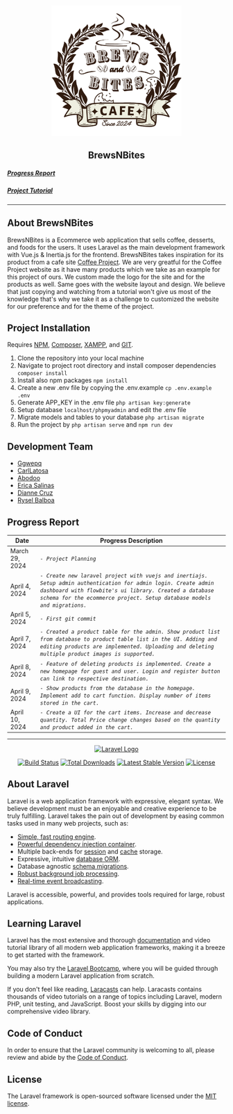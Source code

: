 <p align="center"><a href="https://github.com/Ggwepq/BrewsNBites"><img src="https://github.com/Ggwepq/BrewsNBites/blob/master/public/logo/logo.png" width="300" alt="BrewsNBites Logo"></a></p>
<h2 align="center">BrewsNBites
    <h5><a href="https://drive.google.com/drive/folders/17vUbd_6jOOV59mbV9A3v0VVJblqdjN59">Progress Report</a></h5>
    <h5><a href="https://www.youtube.com/playlist?list=PLRQ1njZomKvE4XJQjdrYuyKMw6-0-6e6x">Project Tutorial</a></h5></h2>

***

## About BrewsNBites

BrewsNBites is a Ecommerce web application that sells coffee, desserts, and foods for the users. It uses Laravel as the main development framework with Vue.js & Inertia.js for the frontend. BrewsNBites takes inspiration for its product from a cafe site [Coffee Project](https://coffeeproject.com.ph/). We are very greatful for the Coffee Project website as it have many products which we take as an example for this project of ours. We custom made the logo for the site and for the products as well. Same goes with the website layout and design. We believe that just copying and watching from a tutorial won't give us most of the knowledge that's why we take it as a challenge to customized the website for our preference and for the theme of the project.

## Project Installation

Requires [NPM](https://nodejs.org/en), [Composer](https://getcomposer.org/download/), [XAMPP](https://www.apachefriends.org/download.html), and [GIT](https://git-scm.com/downloads).

1. Clone the repository into your local machine
2. Navigate to project root directory and install composer dependencies ```composer install```
3. Install also npm packages ```npm install```
4. Create a new .env file by copying the .env.example ```cp .env.example .env```
5. Generate APP_KEY in the .env file ```php artisan key:generate```
6. Setup database ```localhost/phpmyadmin``` and edit the .env file
7. Migrate models and tables to your database ```php artisan migrate```
8. Run the project by ```php artisan serve``` and ```npm run dev```

## Development Team
- [Ggwepq](https://github.com/Ggwepq)
- [CarlLatosa](https://github.com/Carllatosa)
- [Abodoo](https://www.facebook.com/jay.cabotaje.7)
- [Erica Salinas](https://www.facebook.com/ericasalinas912)
- [Dianne Cruz](https://www.facebook.com/Crzdeyyy)
- [Rysel Balboa](https://www.facebook.com/m28a1barrethttps://github.com/Carllatosa)

## Progress Report

| Date	|	Progress Description	|
|----------------|-------------------------------|
| March 29, 2024 | *``- Project Planning 	``*		 |
| April 4, 2024  | *``- Create new laravel project with vuejs and inertiajs. Setup admin authentication for admin login. Create admin dashboard with flowbite's ui library. Created a database schema for the ecommerce project. Setup database models and migrations. ``*
| April 5, 2024 | *``- First git commit``* |
| April 7, 2024 | *``- Created a product table for the admin. Show product list from database to product table list in the UI. Adding and editing products are implemented. Uploading and deleting multiple product images is supported.``*
| April 8, 2024 | *``- Feature of deleting products is implemented. Create a new homepage for guest and user. Login and register button can link to respective destination.``*
| April 9, 2024 | *``- Show products from the database in the homepage. Implement add to cart function. Display number of items stored in the cart.``*
| April 10, 2024 | *``- Create a UI for the cart items. Increase and decrease quantity. Total Price change changes based on the quantity and product added in the cart.``*

***

<p align="center"><a href="https://laravel.com" target="_blank"><img src="https://raw.githubusercontent.com/laravel/art/master/logo-lockup/5%20SVG/2%20CMYK/1%20Full%20Color/laravel-logolockup-cmyk-red.svg" width="400" alt="Laravel Logo"></a></p>

<p align="center">
<a href="https://github.com/laravel/framework/actions"><img src="https://github.com/laravel/framework/workflows/tests/badge.svg" alt="Build Status"></a>
<a href="https://packagist.org/packages/laravel/framework"><img src="https://img.shields.io/packagist/dt/laravel/framework" alt="Total Downloads"></a>
<a href="https://packagist.org/packages/laravel/framework"><img src="https://img.shields.io/packagist/v/laravel/framework" alt="Latest Stable Version"></a>
<a href="https://packagist.org/packages/laravel/framework"><img src="https://img.shields.io/packagist/l/laravel/framework" alt="License"></a>
</p>

## About Laravel

Laravel is a web application framework with expressive, elegant syntax. We believe development must be an enjoyable and creative experience to be truly fulfilling. Laravel takes the pain out of development by easing common tasks used in many web projects, such as:

- [Simple, fast routing engine](https://laravel.com/docs/routing).
- [Powerful dependency injection container](https://laravel.com/docs/container).
- Multiple back-ends for [session](https://laravel.com/docs/session) and [cache](https://laravel.com/docs/cache) storage.
- Expressive, intuitive [database ORM](https://laravel.com/docs/eloquent).
- Database agnostic [schema migrations](https://laravel.com/docs/migrations).
- [Robust background job processing](https://laravel.com/docs/queues).
- [Real-time event broadcasting](https://laravel.com/docs/broadcasting).

Laravel is accessible, powerful, and provides tools required for large, robust applications.

## Learning Laravel

Laravel has the most extensive and thorough [documentation](https://laravel.com/docs) and video tutorial library of all modern web application frameworks, making it a breeze to get started with the framework.

You may also try the [Laravel Bootcamp](https://bootcamp.laravel.com), where you will be guided through building a modern Laravel application from scratch.

If you don't feel like reading, [Laracasts](https://laracasts.com) can help. Laracasts contains thousands of video tutorials on a range of topics including Laravel, modern PHP, unit testing, and JavaScript. Boost your skills by digging into our comprehensive video library.


## Code of Conduct

In order to ensure that the Laravel community is welcoming to all, please review and abide by the [Code of Conduct](https://laravel.com/docs/contributions#code-of-conduct).

## License

The Laravel framework is open-sourced software licensed under the [MIT license](https://opensource.org/licenses/MIT).

